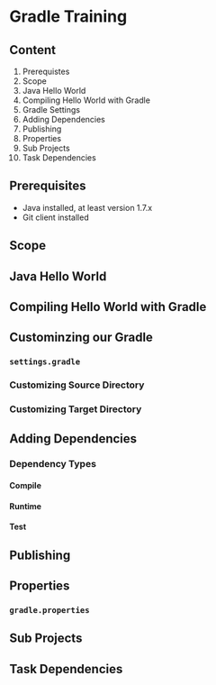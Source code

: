 # Gradle Training

## Content

1. Prerequistes
2. Scope
3. Java Hello World
4. Compiling Hello World with Gradle
5. Gradle Settings
6. Adding Dependencies
7. Publishing
8. Properties
9. Sub Projects
10. Task Dependencies

## Prerequisites 

* Java installed, at least version 1.7.x
* Git client installed 

## Scope

## Java Hello World

## Compiling Hello World with Gradle

## Custominzing our Gradle

### `settings.gradle`

### Customizing Source Directory

### Customizing Target Directory

## Adding Dependencies

### Dependency Types

#### Compile
#### Runtime
#### Test

## Publishing

## Properties

### `gradle.properties`

## Sub Projects

## Task Dependencies

